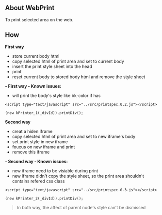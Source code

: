 ## About WebPrint

To print selected area on the web.

## How

**First way**
  * store current body html
  * copy selected html of print area and set to current body
  * insert the print style sheet into the head
  * print
  * reset current body to stored body html and remove the style sheet

**- First way - Known issues:**
 * will print the body's style like bk-color if has 

```
<script type="text/javascript" src="../src/printspec.0.2.js"></script>

(new kPrinter_1(_divId)).printDiv();
```
 
**Second way**
  * creat a hiden iframe
  * copy selected html of print area and set to new iframe's body
  * set print style in new iframe
  * foucus on new iframe and print
  * remove this iframe

**- Second way - Known issues:**
 * new iframe need to be visiable during print
 * new iframe didn't copy the style sheet, so the print area shouldn't contains refered css class

```
<script type="text/javascript" src="../src/printspec.0.3.js"></script>

(new kPrinter_2(_divId)).printDiv();
```


> In both way, the affect of parent node's style can't be dismissed
 
